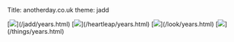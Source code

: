 Title: anotherday.co.uk
theme: jadd

<span class="front">
[<img src='/static/images/covers/jadd.png'/>](/jadd/years.html)
</span>
<span class="front">
[<img src='/static/images/covers/heartleap.png'/>](/heartleap/years.html)
</span>
<span class="front">
[<img src='/static/images/covers/look.png'/>](/look/years.html)
</span>
<span class="front">
[<img src='/static/images/covers/things.png'/>](/things/years.html)
</span>
